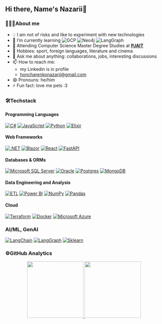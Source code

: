 ## Hi there, Name's Nazarii👋

### 👨🏻‍💻About me
- 💡 I am not of risks and like to experiment with new technologies 
- 🌱 I’m currently learning ![GCP](https://img.shields.io/badge/-GCP-05122A?style=flat&logo=google-cloud) ![Neo4j](https://img.shields.io/badge/-Neo4j-05122A?style=flat&logo=neo4j) ![LangGraph](https://img.shields.io/badge/-LangGraph-05122A?style=flat&logo=langgraph)
- 📖 Attending Computer Science Master Degree Studies at [**PJAIT**](https://pja.edu.pl/en/)
- 👯 Hobbies: sport, foreign languages, literature and cinema
- 💬 Ask me about anything: collaborations, jobs, interesting discussions
- 📫 How to reach me:
    - my Linkedin is in profile
    - honcharenkonazarii@gmail.com
- 😄 Pronouns: he/him
- ⚡ Fun fact: love me pets :3

### 🛠Techstack

#### Programming Languages

[![C#](https://custom-icon-badges.demolab.com/badge/C%23-%23239120.svg?logo=cshrp&logoColor=white)](#)
[![JavaScript](https://img.shields.io/badge/JavaScript-F7DF1E?logo=javascript&logoColor=000)](#)
[![Python](https://img.shields.io/badge/Python-3776AB?logo=python&logoColor=fff)](#)
[![Elixir](https://img.shields.io/badge/Elixir-%234B275F.svg?&logo=elixir&logoColor=white)](#)

#### Web Frameworks 

[![.NET](https://img.shields.io/badge/.NET-512BD4?logo=dotnet&logoColor=fff)](#)
[![Blazor](https://img.shields.io/badge/Blazor-512BD4?logo=blazor&logoColor=fff)](#)
[![React](https://img.shields.io/badge/React-%2320232a.svg?logo=react&logoColor=%2361DAFB)](#)
[![FastAPI](https://img.shields.io/badge/FastAPI-009485.svg?logo=fastapi&logoColor=white)](#)

#### Databases & ORMs

[![Microsoft SQL Server](https://custom-icon-badges.demolab.com/badge/Microsoft%20SQL%20Server-CC2927?logo=mssqlserver-white&logoColor=white)](#)
[![Oracle](https://custom-icon-badges.demolab.com/badge/Oracle-F80000?logo=oracle&logoColor=fff)](#)
[![Postgres](https://img.shields.io/badge/Postgres-%23316192.svg?logo=postgresql&logoColor=white)](#)
[![MongoDB](https://img.shields.io/badge/MongoDB-%234ea94b.svg?logo=mongodb&logoColor=white)](#)

#### Data Engineering and Analysis

[![ETL](https://custom-icon-badges.demolab.com/badge/ETL-9370DB?logo=etl-logo&logoColor=fff)](#)
[![Power BI](https://custom-icon-badges.demolab.com/badge/Power%20BI-F1C912?logo=power-bi&logoColor=fff)](#)
[![NumPy](https://img.shields.io/badge/NumPy-4DABCF?logo=numpy&logoColor=fff)](#)
[![Pandas](https://img.shields.io/badge/Pandas-150458?logo=pandas&logoColor=fff)](#)

#### Cloud

[![Terraform](https://img.shields.io/badge/Terraform-844FBA?logo=terraform&logoColor=fff)](#)
[![Docker](https://img.shields.io/badge/Docker-2496ED?logo=docker&logoColor=fff)](#)
[![Microsoft Azure](https://custom-icon-badges.demolab.com/badge/Microsoft%20Azure-0089D6?logo=msazure&logoColor=white)](#)

### AI/ML, GenAI
[![LangChain](https://img.shields.io/badge/LangChain-053d5b.svg?&logo=Langchain&logoColor=white)](#)
[![LangGraph](https://img.shields.io/badge/LangGraph-053d5b.svg?&logo=Langchain&logoColor=white)](#)
[![Sklearn](https://img.shields.io/badge/Sklearn-f89c3f.svg?&logo=scikit-learn&logoColor=white)](#)
  
### ⚙️GitHub Analytics

<p align="center">
<a href="https://github.com/AVS1508">
  <img height="180em" src="https://github-readme-stats-eight-theta.vercel.app/api?username=Nauaho&show_icons=true&theme=nightowl&include_all_commits=true&count_private=true"/>
  <img height="180em" src="https://github-readme-stats-eight-theta.vercel.app/api/top-langs/?username=Nauaho&layout=compact&langs_count=8&theme=nightowl"/>
</a>
</p>
